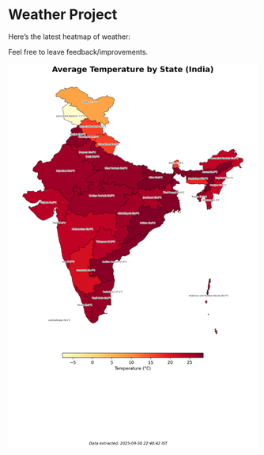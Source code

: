 # Weather Project

Here’s the latest heatmap of weather:

Feel free to leave feedback/improvements.

![India Heatmap](docs/assets/india_heatmap.png?v=DC0F14)
